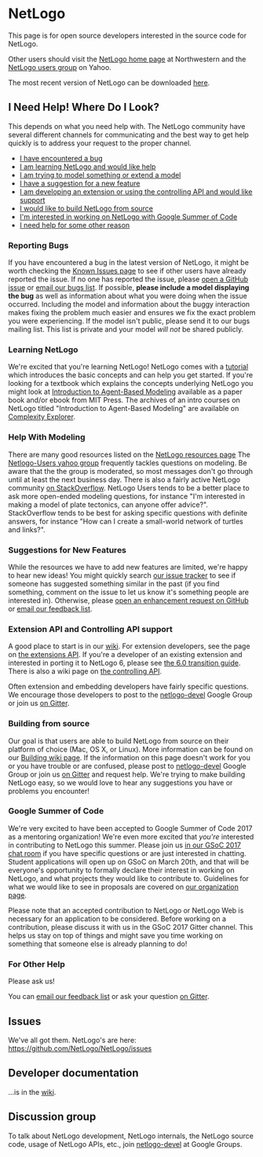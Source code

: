 # NetLogo

This page is for open source developers interested in the source code for NetLogo.

Other users should visit the [NetLogo home page](http://ccl.northwestern.edu/netlogo/) at Northwestern and the [NetLogo users group](http://groups.yahoo.com/group/netlogo-users/) on Yahoo.

The most recent version of NetLogo can be downloaded [here](https://ccl.northwestern.edu/netlogo/download.shtml).

## I Need Help! Where Do I Look?

This depends on what you need help with.
The NetLogo community have several different channels for communicating and the best way to get help quickly is to address your request to the proper channel.

* [I have encountered a bug](#reporting-bugs)
* [I am learning NetLogo and would like help](#learning-netlogo)
* [I am trying to model something or extend a model](#help-with-modeling)
* [I have a suggestion for a new feature](#suggestions-for-new-features)
* [I am developing an extension or using the controlling API and would like support](#extension-api-and-controlling-api-support)
* [I would like to build NetLogo from source](#building-from-source)
* [I'm interested in working on NetLogo with Google Summer of Code](#google-summer-of-code)
* [I need help for some other reason](#for-other-help)

### Reporting Bugs

If you have encountered a bug in the latest version of NetLogo, it might be worth checking the [Known Issues page](https://github.com/NetLogo/NetLogo/wiki/Known-Issues) to see if other users have already reported the issue.
If no one has reported the issue, please [open a GitHub issue](https://github.com/NetLogo/NetLogo/issues/new) or [email our bugs list](mailto:bugs@ccl.northwestern.edu).
If possible, __please include a model displaying the bug__ as well as information about what you were doing when the issue occurred.
Including the model and information about the buggy interaction makes fixing the problem much easier and ensures we fix the exact problem you were experiencing.
If the model isn't public, please send it to our bugs mailing list.
This list is private and your model *will not* be shared publicly.

### Learning NetLogo

We're excited that you're learning NetLogo!
NetLogo comes with a [tutorial](https://ccl.northwestern.edu/netlogo/docs/tutorial1.html) which introduces the basic concepts and can help you get started.
If you're looking for a textbook which explains the concepts underlying NetLogo you might look at [Introduction to Agent-Based Modeling](https://mitpress.mit.edu/books/introduction-agent-based-modeling) available as a paper book and/or ebook from MIT Press.
The archives of an intro courses on NetLogo titled "Introduction to Agent-Based Modeling" are available on [Complexity Explorer](https://www.complexityexplorer.org/courses/23-introduction-to-agent-based-modeling).

### Help With Modeling

There are many good resources listed on the [NetLogo resources page](https://ccl.northwestern.edu/netlogo/resources.shtml)
The [Netlogo-Users yahoo group](https://groups.yahoo.com/neo/groups/netlogo-users/info) frequently tackles questions on modeling.
Be aware that the the group is moderated, so most messages don't go through until at least the next business day.
There is also a fairly active NetLogo community [on StackOverflow](http://stackoverflow.com/questions/tagged/netlogo).
NetLogo Users tends to be a better place to ask more open-ended modeling questions, for instance "I'm interested in making a model of plate tectonics, can anyone offer advice?".
StackOverflow tends to be best for asking specific questions with definite answers, for instance "How can I create a small-world network of turtles and links?".

### Suggestions for New Features

While the resources we have to add new features are limited, we're happy to hear new ideas!
You might quickly search [our issue tracker](https://github.com/NetLogo/NetLogo/issues) to see if someone has suggested something similar in the past
(if you find something, comment on the issue to let us know it's something people are interested in).
Otherwise, please [open an enhancement request on GitHub](https://github.com/NetLogo/NetLogo/issues/new?labels=enhancement) or [email our feedback list](mailto:feedback@ccl.northwestern.edu).

### Extension API and Controlling API support

A good place to start is in our [wiki](https://github.com/NetLogo/NetLogo/wiki).
For extension developers, see the page on [the extensions API](https://github.com/NetLogo/NetLogo/wiki/Extensions-API).
If you're a developer of an existing extension and interested in porting it to NetLogo 6, please see [the 6.0 transition guide](https://github.com/NetLogo/NetLogo/wiki/6.0-Extension-and-Controlling-API-Transition-Guide).
There is also a wiki page on [the controlling API](https://github.com/NetLogo/NetLogo/wiki/Controlling-API).

Often extension and embedding developers have fairly specific questions.
We encourage those developers to post to the [netlogo-devel](https://groups.google.com/forum/#!forum/netlogo-devel) Google Group or join us [on Gitter](https://gitter.im/NetLogo/NetLogo).

### Building from source

Our goal is that users are able to build NetLogo from source on their platform of choice (Mac, OS X, or Linux).
More information can be found on our [Building wiki page](https://github.com/NetLogo/NetLogo/wiki/Building).
If the information on this page doesn't work for you or you have trouble or are confused,
please post to [netlogo-devel](https://groups.google.com/forum/#!forum/netlogo-devel) Google Group or join us [on Gitter](https://gitter.im/NetLogo/NetLogo)
and request help.
We're trying to make building NetLogo easy, so we would love to hear any suggestions you have or problems you encounter!

### Google Summer of Code

We're very excited to have been accepted to Google Summer of Code 2017 as a mentoring organization!
We're even more excited that *you're* interested in contributing to NetLogo this summer.
Please join us [in our GSoC 2017 chat room](https://gitter.im/NetLogo/GSoC2017) if you have specific questions or are just interested in chatting.
Student applications will open up on GSoC on March 20th, and that will be everyone's opportunity to formally declare their interest in working on NetLogo, and what projects they would like to contribute to.
Guidelines for what we would like to see in proposals are covered on [our organization page](https://summerofcode.withgoogle.com/organizations/5123343222046720/).

Please note that an accepted contribution to NetLogo or NetLogo Web is necessary for an application to be considered.
Before working on a contribution, please discuss it with us in the GSoC 2017 Gitter channel.
This helps us stay on top of things and might save you time working on something that someone else is already planning to do!

### For Other Help

Please ask us!

You can [email our feedback list](mailto:feedback@ccl.northwestern.edu) or ask your question [on Gitter](https://gitter.im/NetLogo/NetLogo).

## Issues

We've all got them. NetLogo's are here: https://github.com/NetLogo/NetLogo/issues

## Developer documentation

...is in the [wiki](https://github.com/NetLogo/NetLogo/wiki).

## Discussion group

To talk about NetLogo development, NetLogo internals, the NetLogo source code, usage of NetLogo APIs, etc., join <a href="http://groups.google.com/group/netlogo-devel">netlogo-devel</a> at Google Groups.
